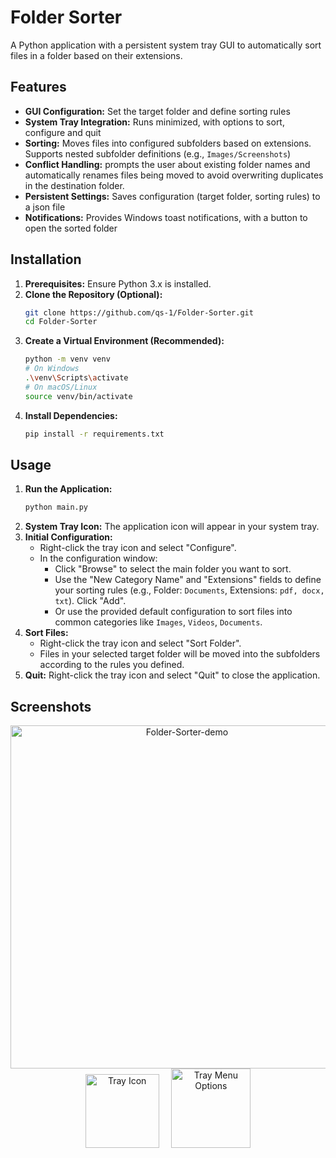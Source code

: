 # Folder Sorter

A Python application with a persistent system tray GUI to automatically sort files in a folder based on their extensions.


## Features

*   **GUI Configuration:** Set the target folder and define sorting rules 
*   **System Tray Integration:** Runs minimized, with options to sort, configure and quit
*   **Sorting:** Moves files into configured subfolders based on extensions. Supports nested subfolder definitions (e.g., `Images/Screenshots`)
*   **Conflict Handling:** prompts the user about existing folder names and automatically renames files being moved to avoid overwriting duplicates in the destination folder.
*   **Persistent Settings:** Saves configuration (target folder, sorting rules) to a json file
*   **Notifications:** Provides Windows toast notifications, with a button to open the sorted folder

## Installation

1.  **Prerequisites:** Ensure Python 3.x is installed.
2.  **Clone the Repository (Optional):**
    ```bash
    git clone https://github.com/qs-1/Folder-Sorter.git
    cd Folder-Sorter
    ```
3.  **Create a Virtual Environment (Recommended):**
    ```bash
    python -m venv venv
    # On Windows
    .\venv\Scripts\activate
    # On macOS/Linux
    source venv/bin/activate
    ```
4.  **Install Dependencies:**
    ```bash
    pip install -r requirements.txt
    ```

## Usage

1.  **Run the Application:**
    ```bash
    python main.py
    ```
2.  **System Tray Icon:** The application icon will appear in your system tray.
3.  **Initial Configuration:**
    *   Right-click the tray icon and select "Configure".
    *   In the configuration window:
        *   Click "Browse" to select the main folder you want to sort.
        *   Use the "New Category Name" and "Extensions" fields to define your sorting rules (e.g., Folder: `Documents`, Extensions: `pdf, docx, txt`). Click "Add".
        *   Or use the provided default configuration to sort files into common categories like `Images`, `Videos`, `Documents`.
4.  **Sort Files:**
    *   Right-click the tray icon and select "Sort Folder".
    *   Files in your selected target folder will be moved into the subfolders according to the rules you defined.
5.  **Quit:** Right-click the tray icon and select "Quit" to close the application.

## Screenshots

<div align="center">
  <a href="https://ibb.co/zTTbFYQB"><img src="https://i.ibb.co/hJJHcjL4/Folder-Sorter-demo.png" alt="Folder-Sorter-demo" border="0" width="549"></a>
  
</div>

<div align="center">
  <a href="https://imgbb.com/"><img src="https://i.ibb.co/ksSNnf80/Tray.png" alt="Tray Icon" border="0" height="118"></a>
  &nbsp;&nbsp;&nbsp; <!-- Optional: Add some space between images -->
  <a href="https://imgbb.com/"><img src="https://i.ibb.co/FLSnshNQ/Tray-options.png" alt="Tray Menu Options" border="0" height="127"></a>
</div>
